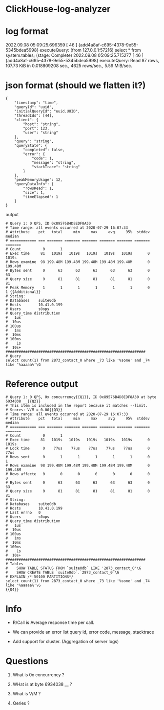 # ClickHouse-log-analyzer

log format
===========
2022.09.08 05:09:25.696359 [ 46 ] {add4a8af-c695-4378-9e55-5345bdea5998} <Debug> executeQuery: (from 127.0.0.1:57216)
select * from system.tables; (stage: Complete)
2022.09.08 05:09:25.715277 [ 46 ] {add4a8af-c695-4378-9e55-5345bdea5998} <Information> executeQuery: Read 87 rows,
107.73 KiB in 0.018809208 sec., 4625 rows/sec., 5.59 MiB/sec.

json format (should we flatten it?)
===========

```
{
    "timestamp": "time",
    "queryId": "uuid",
    "initialQueryId": "uuid.UUID",
    "threadIds": [44],
    "client": {
        "host": "string",
        "port": 123,
        "user": "string"
    },
    "query": "string",
    "queryState": {
        "completed": false,
        "error": {
            "code": 1,
            "message": "string",
            "stackTrace": "string"
        }
    },
    "peakMemoryUsage": 12,
    "queryDataInfo": {
        "rowsRead": 1,
        "size": 1,
        "timeElapsed": 1
    }
}
```

output

```
# Query 1: 0 QPS, ID 0x89576B4D8EDF8A30
# Time range: all events occurred at 2020-07-29 16:07:33
# Attribute    pct   total     min     max     avg     95%  stddev  median
# ============ === ======= ======= ======= ======= ======= ======= =======
# Count          0       1
# Exec time     81   1019s   1019s   1019s   1019s   1019s       0   1019s
# Rows examine  98 199.48M 199.48M 199.48M 199.48M 199.48M       0 199.48M
# Bytes sent     0      63      63      63      63      63       0      63
# Query size     0      81      81      81      81      81       0      81
# Peak Memory    1       1       1       1       1       1       0       1 {{Additional}}
# String:
# Databases    suite0db
# Hosts        10.41.0.199
# Users        s0ops
# Query_time distribution
#   1us
#  10us
# 100us
#   1ms
#  10ms
# 100ms
#    1s
#  10s+  ################################################################
# Query
select count(1) from 2873_contact_0 where _73 like '%some' and _74 like '%aaaaa%'\G
```

Reference output
=================

```
# Query 1: 0 QPS, 0x concurrency{{Q1}}, ID 0x89576B4D8EDF8A30 at byte 6934038 __{{Q2}}
# This item is included in the report because it matches --limit.
# Scores: V/M = 0.00{{Q3}}
# Time range: all events occurred at 2020-07-29 16:07:33
# Attribute    pct   total     min     max     avg     95%  stddev  median
# ============ === ======= ======= ======= ======= ======= ======= =======
# Count          0       1
# Exec time     81   1019s   1019s   1019s   1019s   1019s       0   1019s
# Lock time      0    77us    77us    77us    77us    77us       0    77us
# Rows sent      0       1       1       1       1       1       0       1
# Rows examine  98 199.48M 199.48M 199.48M 199.48M 199.48M       0 199.48M
# Rows affecte   0       0       0       0       0       0       0       0
# Bytes sent     0      63      63      63      63      63       0      63
# Query size     0      81      81      81      81      81       0      81
# String:
# Databases    suite0db
# Hosts        10.41.0.199
# Last errno   0
# Users        s0ops
# Query_time distribution
#   1us
#  10us
# 100us
#   1ms
#  10ms
# 100ms
#    1s
#  10s+  ################################################################
# Tables
#    SHOW TABLE STATUS FROM `suite0db` LIKE '2873_contact_0'\G
#    SHOW CREATE TABLE `suite0db`.`2873_contact_0`\G
# EXPLAIN /*!50100 PARTITIONS*/
select count(1) from 2873_contact_0 where _73 like '%some' and _74 like '%aaaaa%'\G
{{Q4}}
```

Info
=====

* R/Call is Average response time per call.

* We can provide an error list
  query id, error code, message, stacktrace

* Add support for cluster. (Aggregation of server logs)

Questions
===========

1. What is 0x concurrency ?

2. WHat is at byte 6934038 __ ?

3. What is V/M ?

4. Qeries ?